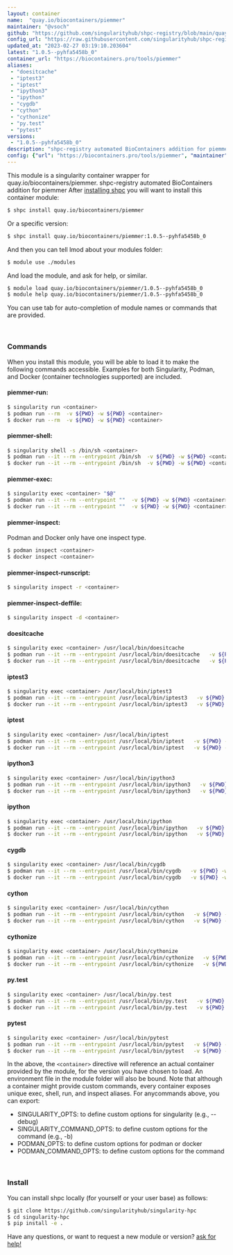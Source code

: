 ```yaml
---
layout: container
name:  "quay.io/biocontainers/piemmer"
maintainer: "@vsoch"
github: "https://github.com/singularityhub/shpc-registry/blob/main/quay.io/biocontainers/piemmer/container.yaml"
config_url: "https://raw.githubusercontent.com/singularityhub/shpc-registry/main/quay.io/biocontainers/piemmer/container.yaml"
updated_at: "2023-02-27 03:19:10.203604"
latest: "1.0.5--pyhfa5458b_0"
container_url: "https://biocontainers.pro/tools/piemmer"
aliases:
 - "doesitcache"
 - "iptest3"
 - "iptest"
 - "ipython3"
 - "ipython"
 - "cygdb"
 - "cython"
 - "cythonize"
 - "py.test"
 - "pytest"
versions:
 - "1.0.5--pyhfa5458b_0"
description: "shpc-registry automated BioContainers addition for piemmer"
config: {"url": "https://biocontainers.pro/tools/piemmer", "maintainer": "@vsoch", "description": "shpc-registry automated BioContainers addition for piemmer", "latest": {"1.0.5--pyhfa5458b_0": "sha256:bb465cd92d79199a1ec80ca6ddca08f2d8eea030d6832eef384abfedb0a2c052"}, "tags": {"1.0.5--pyhfa5458b_0": "sha256:bb465cd92d79199a1ec80ca6ddca08f2d8eea030d6832eef384abfedb0a2c052"}, "docker": "quay.io/biocontainers/piemmer", "aliases": {"doesitcache": "/usr/local/bin/doesitcache", "iptest3": "/usr/local/bin/iptest3", "iptest": "/usr/local/bin/iptest", "ipython3": "/usr/local/bin/ipython3", "ipython": "/usr/local/bin/ipython", "cygdb": "/usr/local/bin/cygdb", "cython": "/usr/local/bin/cython", "cythonize": "/usr/local/bin/cythonize", "py.test": "/usr/local/bin/py.test", "pytest": "/usr/local/bin/pytest"}}
---
```


This module is a singularity container wrapper for quay.io/biocontainers/piemmer.
shpc-registry automated BioContainers addition for piemmer
After [installing shpc](#install) you will want to install this container module:


```bash
$ shpc install quay.io/biocontainers/piemmer
```

Or a specific version:

```bash
$ shpc install quay.io/biocontainers/piemmer:1.0.5--pyhfa5458b_0
```

And then you can tell lmod about your modules folder:

```bash
$ module use ./modules
```

And load the module, and ask for help, or similar.

```bash
$ module load quay.io/biocontainers/piemmer/1.0.5--pyhfa5458b_0
$ module help quay.io/biocontainers/piemmer/1.0.5--pyhfa5458b_0
```

You can use tab for auto-completion of module names or commands that are provided.

<br>

### Commands

When you install this module, you will be able to load it to make the following commands accessible.
Examples for both Singularity, Podman, and Docker (container technologies supported) are included.

#### piemmer-run:

```bash
$ singularity run <container>
$ podman run --rm  -v ${PWD} -w ${PWD} <container>
$ docker run --rm  -v ${PWD} -w ${PWD} <container>
```

#### piemmer-shell:

```bash
$ singularity shell -s /bin/sh <container>
$ podman run --it --rm --entrypoint /bin/sh  -v ${PWD} -w ${PWD} <container>
$ docker run --it --rm --entrypoint /bin/sh  -v ${PWD} -w ${PWD} <container>
```

#### piemmer-exec:

```bash
$ singularity exec <container> "$@"
$ podman run --it --rm --entrypoint ""  -v ${PWD} -w ${PWD} <container> "$@"
$ docker run --it --rm --entrypoint ""  -v ${PWD} -w ${PWD} <container> "$@"
```

#### piemmer-inspect:

Podman and Docker only have one inspect type.

```bash
$ podman inspect <container>
$ docker inspect <container>
```

#### piemmer-inspect-runscript:

```bash
$ singularity inspect -r <container>
```

#### piemmer-inspect-deffile:

```bash
$ singularity inspect -d <container>
```


#### doesitcache

```bash
$ singularity exec <container> /usr/local/bin/doesitcache
$ podman run --it --rm --entrypoint /usr/local/bin/doesitcache   -v ${PWD} -w ${PWD} <container> -c " $@"
$ docker run --it --rm --entrypoint /usr/local/bin/doesitcache   -v ${PWD} -w ${PWD} <container> -c " $@"
```


#### iptest3

```bash
$ singularity exec <container> /usr/local/bin/iptest3
$ podman run --it --rm --entrypoint /usr/local/bin/iptest3   -v ${PWD} -w ${PWD} <container> -c " $@"
$ docker run --it --rm --entrypoint /usr/local/bin/iptest3   -v ${PWD} -w ${PWD} <container> -c " $@"
```


#### iptest

```bash
$ singularity exec <container> /usr/local/bin/iptest
$ podman run --it --rm --entrypoint /usr/local/bin/iptest   -v ${PWD} -w ${PWD} <container> -c " $@"
$ docker run --it --rm --entrypoint /usr/local/bin/iptest   -v ${PWD} -w ${PWD} <container> -c " $@"
```


#### ipython3

```bash
$ singularity exec <container> /usr/local/bin/ipython3
$ podman run --it --rm --entrypoint /usr/local/bin/ipython3   -v ${PWD} -w ${PWD} <container> -c " $@"
$ docker run --it --rm --entrypoint /usr/local/bin/ipython3   -v ${PWD} -w ${PWD} <container> -c " $@"
```


#### ipython

```bash
$ singularity exec <container> /usr/local/bin/ipython
$ podman run --it --rm --entrypoint /usr/local/bin/ipython   -v ${PWD} -w ${PWD} <container> -c " $@"
$ docker run --it --rm --entrypoint /usr/local/bin/ipython   -v ${PWD} -w ${PWD} <container> -c " $@"
```


#### cygdb

```bash
$ singularity exec <container> /usr/local/bin/cygdb
$ podman run --it --rm --entrypoint /usr/local/bin/cygdb   -v ${PWD} -w ${PWD} <container> -c " $@"
$ docker run --it --rm --entrypoint /usr/local/bin/cygdb   -v ${PWD} -w ${PWD} <container> -c " $@"
```


#### cython

```bash
$ singularity exec <container> /usr/local/bin/cython
$ podman run --it --rm --entrypoint /usr/local/bin/cython   -v ${PWD} -w ${PWD} <container> -c " $@"
$ docker run --it --rm --entrypoint /usr/local/bin/cython   -v ${PWD} -w ${PWD} <container> -c " $@"
```


#### cythonize

```bash
$ singularity exec <container> /usr/local/bin/cythonize
$ podman run --it --rm --entrypoint /usr/local/bin/cythonize   -v ${PWD} -w ${PWD} <container> -c " $@"
$ docker run --it --rm --entrypoint /usr/local/bin/cythonize   -v ${PWD} -w ${PWD} <container> -c " $@"
```


#### py.test

```bash
$ singularity exec <container> /usr/local/bin/py.test
$ podman run --it --rm --entrypoint /usr/local/bin/py.test   -v ${PWD} -w ${PWD} <container> -c " $@"
$ docker run --it --rm --entrypoint /usr/local/bin/py.test   -v ${PWD} -w ${PWD} <container> -c " $@"
```


#### pytest

```bash
$ singularity exec <container> /usr/local/bin/pytest
$ podman run --it --rm --entrypoint /usr/local/bin/pytest   -v ${PWD} -w ${PWD} <container> -c " $@"
$ docker run --it --rm --entrypoint /usr/local/bin/pytest   -v ${PWD} -w ${PWD} <container> -c " $@"
```



In the above, the `<container>` directive will reference an actual container provided
by the module, for the version you have chosen to load. An environment file in the
module folder will also be bound. Note that although a container
might provide custom commands, every container exposes unique exec, shell, run, and
inspect aliases. For anycommands above, you can export:

 - SINGULARITY_OPTS: to define custom options for singularity (e.g., --debug)
 - SINGULARITY_COMMAND_OPTS: to define custom options for the command (e.g., -b)
 - PODMAN_OPTS: to define custom options for podman or docker
 - PODMAN_COMMAND_OPTS: to define custom options for the command

<br>

### Install

You can install shpc locally (for yourself or your user base) as follows:

```bash
$ git clone https://github.com/singularityhub/singularity-hpc
$ cd singularity-hpc
$ pip install -e .
```

Have any questions, or want to request a new module or version? [ask for help!](https://github.com/singularityhub/singularity-hpc/issues)